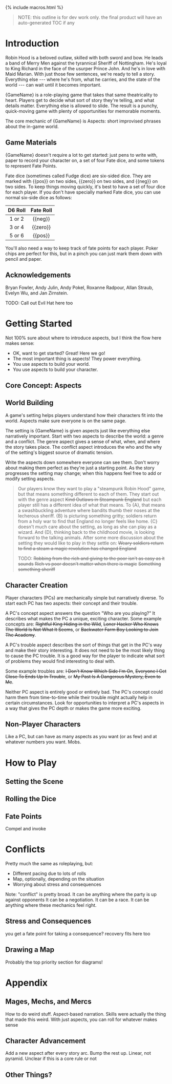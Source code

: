 ---
---

{% include macros.html %}

> NOTE: this outline is for dev work only. the final product will have an auto-generated TOC if any

# Introduction

Robin Hood is a beloved outlaw, skilled with both sword and bow.
He leads a band of Merry Men against the tyrannical Sheriff of Nottingham.
He's loyal to King Richard in the face of the usurper Prince John.
And he's in love with Maid Marian.
With just those few sentences, we're ready to tell a story.
Everything else --- where he's from, what he carries, and the state of the world --- can wait until it becomes important.

{GameName} is a role-playing game that takes that same theatricality to heart.
Players get to decide what sort of story they're telling, and what details matter.
Everything else is allowed to slide.
The result is a punchy, quick-moving game with plenty of opportunities for memorable moments.

The core mechanic of {GameName} is Aspects: short improvised phrases about the in-game world.

## Game Materials

{GameName} doesn't require a lot to get started:
just pens to write with,
paper to record your character on,
a set of four Fate dice,
and some tokens to represent Fate Points.

Fate dice (sometimes called Fudge dice) are six-sided dice.
They are marked with {{pos}} on two sides, {{zero}} on two sides, and {{neg}} on two sides.
To keep things moving quickly, it's best to have a set of four dice for each player.
If you don't have specially marked Fate dice, you can use normal six-side dice as follows:

| D6 Roll  | Fate Roll |
|:--------:|:---------:|
| 1 or 2   | {{neg}}   |
| 3 or 4   | {{zero}}  |
| 5 or 6   | {{pos}}   |

You'll also need a way to keep track of fate points for each player. 
Poker chips are perfect for this, but in a pinch you can just mark them down with pencil and paper.

## Acknowledgements

Bryan Fowler,
Andy Julin,
Andy Pokel,
Roxanne Radpour,
Allan Straub,
Evelyn Wu,
and
Jan Zirnstein.

TODO: Call out Evil Hat here too

# Getting Started

Not 100% sure about where to introduce aspects, but I think the flow here makes sense:

- OK, want to get started? Great! Here we go!
- The most important thing is aspects! They power everything.
- You use aspects to build your world.
- You use aspects to build your character.

## Core Concept: Aspects

## World Building

<!--
QUESTION:
I keep saying game, setting, world.
Do we want one word for these? World aspects? Setting aspects?
-->

A game's setting helps players understand how their characters fit into the world.
Aspects make sure everyone is on the same page.


The setting is {GameName} is given aspects just like everything else narratively important.
Start with two aspects to describe the world: a genre and a conflict.
The genre aspect gives a sense of what, when, and where the story takes place.
The conflict aspect introduces the who and the why of the setting's biggest source of dramatic tension.

Write the aspects down somewhere everyone can see them.
Don't worry about making them perfect as they're just a starting point.
As the story progresses the setting may change; when this happens feel free to add or modify setting aspects.

> Our players know they want to play a "steampunk Robin Hood" game, but that means something different to each of them.
> They start out with the genre aspect ~~Kind Outlaws in Steampunk England~~ but each player still has a different idea of what that means.
> To {A}, that means a swashbuckling adventure where bandits thumb their noses at the lecherous sheriff.
> {B} is picturing something gritty; soldiers return from a holy war to find that England no longer feels like home.
> {C} doesn't much care about the setting, as long as she can play as a wizard.
> And {D}, thinking back to the childhood movie, is looking forward to the talking animals.
> After some more discussion about the setting they would like to play in they settle on:
> ~~Weary soldiers return to find a steam a magic revolution has changed England~~
>
> TODO: ~~Robbing from the rich and giving to the poor isn't as easy as it sounds~~
> ~~Rich vs poor doesn't matter when there is magic~~
> ~~Something something sheriff~~

## Character Creation

Player characters (PCs) are mechanically simple but narratively diverse.
To start each PC has two aspects: their concept and their trouble.

A PC's concept aspect answers the question "Who are you playing?"
It describes what makes the PC a unique, exciting character.
Some example concepts are:
~~Rightful King Hiding in the Wild~~,
~~Loner Hacker Who Knows The World Is Not What It Seems~~,
or ~~Backwater Farm Boy Looking to Join The Academy~~.

A PC's trouble aspect describes the sort of things that get in the PC's way and make their story interesting.
It does not need to be the most likely thing to cause the PC trouble.
It is a good way for the player to indicate what sort of problems they would find interesting to deal with.

Some example troubles are:
~~I Don't Know Which Side I'm On~~,
~~Everyone I Get Close To Ends Up In Trouble~~,
or ~~My Past Is A Dangerous Mystery, Even to Me~~.

Neither PC aspect is entirely good or entirely bad.
The PC's concept could harm them from time-to-time while their trouble might actually help in certain circumstances.
Look for opportunities to interpret a PC's aspects in a way that gives the PC depth or makes the game more exciting.

## Non-Player Characters

Like a PC, but can have as many aspects as you want (or as few) and at whatever numbers you want.
Mobs.

# How to Play

## Setting the Scene

## Rolling the Dice

## Fate Points

Compel and invoke

# Conflicts

Pretty much the same as roleplaying, but:
- Different pacing due to lots of rolls
- Map, optionally, depending on the situation
- Worrying about stress and consequences

Note: "conflict" is pretty broad.
It can be anything where the party is up against opponents
It can be a negotiation.
It can be a race.
It can be anything where these mechanics feel right.

## Stress and Consequences

you get a fate point for taking a consequence?
recovery fits here too

## Drawing a Map

Probably the top priority section for diagrams!

# Appendix

## Mages, Mechs, and Mercs

How to do weird stuff.
Aspect-based narration.
Skills were actually the thing that made this weird.
With just aspects, you can roll for whatever makes sense

## Character Advancement

Add a new aspect after every story arc.
Bump the rest up.
Linear, not pyramid.
Unclear if this is a core rule or not

## Other Things?


[fate_core]: https://www.evilhat.com/home/fate-core/
[fae]: https://www.evilhat.com/home/fae/
